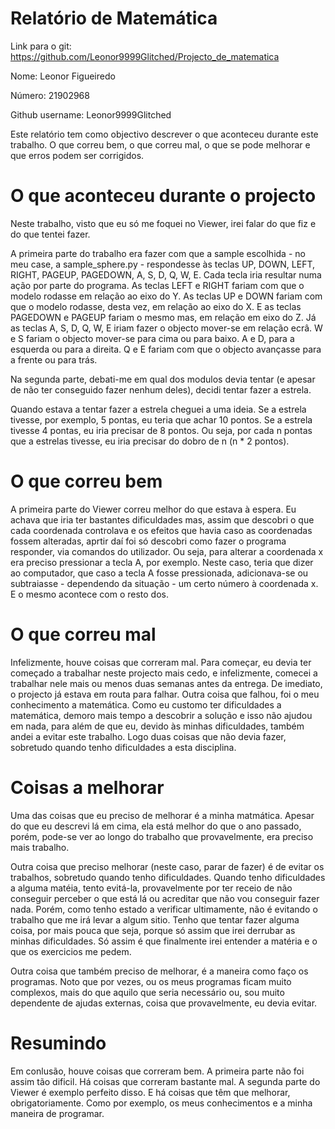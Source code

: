 # Relatório de Matemática

Link para o git: https://github.com/Leonor9999Glitched/Projecto_de_matematica

Nome: Leonor Figueiredo

Número: 21902968

Github username: Leonor9999Glitched

Este relatório tem como objectivo descrever o que aconteceu durante este trabalho. O que correu bem, o que correu mal, o que se pode melhorar e que erros podem ser corrigidos.

# O que aconteceu durante o projecto

Neste trabalho, visto que eu só me foquei no Viewer, irei falar do que fiz e do que tentei fazer.

A primeira parte do trabalho era fazer com que a sample escolhida - no meu case, a sample_sphere.py - respondesse às teclas UP, DOWN, LEFT, RIGHT, PAGEUP, PAGEDOWN, A, S, D, Q, W, E. Cada tecla iria resultar numa ação por parte do programa. As teclas LEFT e RIGHT fariam com que o modelo rodasse em relação ao eixo do Y. As teclas UP e DOWN fariam com que o modelo rodasse, desta vez, em relação ao eixo do X. E as teclas PAGEDOWN e PAGEUP fariam o mesmo mas, em relação em eixo do Z. Já as teclas A, S, D, Q, W, E iriam fazer o objecto mover-se em relação ecrâ. W e S fariam o objecto mover-se para cima ou para baixo. A e D, para a esquerda ou para a direita. Q e E fariam com que o objecto avançasse para a frente ou para trás.

Na segunda parte, debati-me em qual dos modulos devia tentar (e apesar de não ter conseguido fazer nenhum deles), decidi tentar fazer a estrela.

Quando estava a tentar fazer a estrela cheguei a uma ideia. Se a estrela tivesse, por exemplo, 5 pontas, eu teria que achar 10 pontos. Se a estrela tivesse 4 pontas, eu iria precisar de 8 pontos. Ou seja, por cada n pontas que a estrelas tivesse, eu iria precisar do dobro de n (n * 2 pontos).

# O que correu bem

A primeira parte do Viewer correu melhor do que estava à espera. Eu achava que iria ter bastantes dificuldades mas, assim que descobri o que cada coordenada controlava e os efeitos que havia caso as coordenadas fossem alteradas, aprtir daí foi só descobri como fazer o programa responder, via comandos do utilizador. Ou seja, para alterar a coordenada x era preciso pressionar a tecla A, por exemplo. Neste caso, teria que dizer ao computador, que caso a tecla A fosse pressionada, adicionava-se ou subtraiasse - dependendo da situação - um certo número à coordenada x. E o mesmo acontece com o resto dos.

# O que correu mal

Infelizmente, houve coisas que correram mal. Para começar, eu devia ter começado a trabalhar neste projecto mais cedo, e infelizmente, comecei a trabalhar nele mais ou menos duas semanas antes da entrega. De imediato, o projecto já estava em routa para falhar. Outra coisa que falhou, foi o meu conhecimento a matemática. Como eu customo ter dificuldades a matemática, demoro mais tempo a descobrir a solução e isso não ajudou em nada, para além de que eu, devido às minhas dificuldades, também andei a evitar este trabalho. Logo duas coisas que não devia fazer, sobretudo quando tenho dificuldades a esta disciplina.

# Coisas a melhorar

Uma das coisas que eu preciso de melhorar é a minha matmática. Apesar do que eu descrevi lá em cima, ela está melhor do que o ano passado, porém, pode-se ver ao longo do trabalho que provavelmente, era preciso mais trabalho.

Outra coisa que preciso melhorar (neste caso, parar de fazer) é de evitar os trabalhos, sobretudo quando tenho dificuldades. Quando tenho dificuldades a alguma matéia, tento evitá-la, provavelmente por ter receio de não conseguir perceber o que está lá ou acreditar que não vou conseguir fazer nada. Porém, como tenho estado a verificar ultimamente, não é evitando o trabalho que me irá levar a algum sitio. Tenho que tentar fazer alguma coisa, por mais pouca que seja, porque só assim que irei derrubar as minhas dificuldades. Só assim é que finalmente irei entender a matéria e o que os exercicios me pedem.

Outra coisa que também preciso de melhorar, é a maneira como faço os programas. Noto que por vezes, ou os meus programas ficam muito complexos, mais do que aquilo que seria necessário ou, sou muito dependente de ajudas externas, coisa que provavelmente, eu devia evitar.

# Resumindo

Em conlusão, houve coisas que correram bem. A primeira parte não foi assim tão dificil. Há coisas que correram bastante mal. A segunda parte do Viewer é exemplo perfeito disso. E há coisas que têm que melhorar, obrigatoriamente. Como por exemplo, os meus conhecimentos e a minha maneira de programar.
